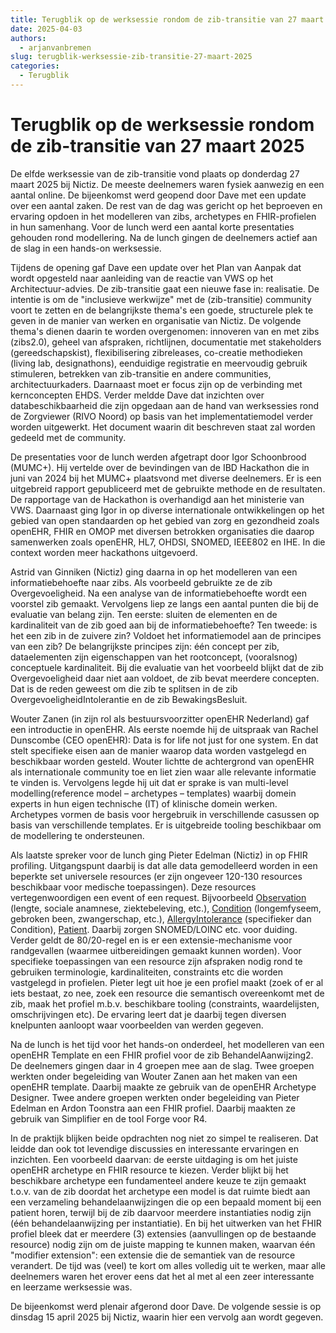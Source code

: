 ```yaml
---
title: Terugblik op de werksessie rondom de zib-transitie van 27 maart 2025
date: 2025-04-03
authors:
  - arjanvanbremen
slug: terugblik-werksessie-zib-transitie-27-maart-2025
categories:
  - Terugblik
---
```


# Terugblik op de werksessie rondom de zib-transitie van 27 maart 2025

De elfde werksessie van de zib-transitie vond plaats op donderdag 27 maart 2025 bij Nictiz. De meeste deelnemers waren
fysiek aanwezig en een aantal online. De bijeenkomst werd geopend door Dave met een update over een aantal zaken. De
rest van de dag was gericht op het beproeven en ervaring opdoen in het modelleren van zibs, archetypes en FHIR-profielen
in hun samenhang. Voor de lunch werd een aantal korte presentaties gehouden rond modellering. Na de lunch gingen de
deelnemers actief aan de slag in een hands-on werksessie.

<!-- more -->

Tijdens de opening gaf Dave een update over het Plan van Aanpak dat wordt opgesteld naar aanleiding van de reactie van
VWS op het Architectuur-advies. De zib-transitie gaat een nieuwe fase in: realisatie. De intentie is om de "inclusieve
werkwijze" met de (zib-transitie) community voort te zetten en de belangrijkste thema's een goede, structurele plek te
geven in de manier van werken en organisatie van Nictiz. De volgende thema's dienen daarin te worden overgenomen:
innoveren van en met zibs (zibs2.0), geheel van afspraken, richtlijnen, documentatie met stakeholders
(gereedschapskist), flexibilisering zibreleases, co-creatie methodieken (living lab, designathons), eenduidige
registratie en meervoudig gebruik stimuleren, betrekken van zib-transitie en andere communities, architectuurkaders.
Daarnaast moet er focus zijn op de verbinding met kernconcepten EHDS. Verder meldde Dave dat inzichten over
databeschikbaarheid die zijn opgedaan aan de hand van werksessies rond de Zorgviewer (RIVO Noord) op basis van het
implementatiemodel verder worden uitgewerkt. Het document waarin dit beschreven staat zal worden gedeeld met de
community.

De presentaties voor de lunch werden afgetrapt door Igor Schoonbrood (MUMC+). Hij vertelde over de bevindingen van de
IBD Hackathon die in juni van 2024 bij het MUMC+ plaatsvond met diverse deelnemers. Er is een uitgebreid rapport
gepubliceerd met de gebruikte methode en de resultaten. De rapportage van de Hackathon is overhandigd aan het ministerie
van VWS. Daarnaast ging Igor in op diverse internationale ontwikkelingen op het gebied van open standaarden op het
gebied van zorg en gezondheid zoals openEHR, FHIR en OMOP met diversen betrokken organisaties die daarop samenwerken
zoals openEHR, HL7, OHDSI, SNOMED, IEEE802 en IHE. In die context worden meer hackathons uitgevoerd. 

Astrid van Ginniken (Nictiz) ging daarna in op het modelleren van een informatiebehoefte naar zibs. Als voorbeeld
gebruikte ze de zib Overgevoeligheid. Na een analyse van de informatiebehoefte wordt een voorstel zib gemaakt.
Vervolgens liep ze langs een aantal punten die bij de evaluatie van belang zijn. Ten eerste: sluiten de elementen en de
kardinaliteit van de zib goed aan bij de informatiebehoefte? Ten tweede: is het een zib in de zuivere zin? Voldoet het
informatiemodel aan de principes van een zib? De belangrijkste principes zijn: één concept per zib, dataelementen zijn
eigenschappen van het rootconcept, (vooralsnog) conceptuele kardinaliteit. Bij die evaluatie van het voorbeeld blijkt
dat de zib Overgevoeligheid daar niet aan voldoet, de zib bevat meerdere concepten. Dat is de reden geweest om die zib
te splitsen in de zib OvergevoeligheidIntolerantie en de zib BewakingsBesluit.

Wouter Zanen (in zijn rol als bestuursvoorzitter openEHR Nederland) gaf een introductie in openEHR. Als eerste noemde
hij de uitspraak van Rachel Dunscombe (CEO openEHR): Data is for life not just for one system. En dat stelt specifieke
eisen aan de manier waarop data worden vastgelegd en beschikbaar worden gesteld. Wouter lichtte de achtergrond van
openEHR als internationale community toe en liet zien waar alle relevante informatie te vinden is. Vervolgens legde hij
uit dat er sprake is van multi-level modelling(reference model – archetypes – templates) waarbij domein experts in hun
eigen technische (IT) of klinische domein werken. Archetypes vormen de basis voor hergebruik in verschillende casussen
op basis van verschillende templates. Er is uitgebreide tooling beschikbaar om de modellering te ondersteunen.

Als laatste spreker voor de lunch ging Pieter Edelman (Nictiz) in op FHIR profiling. Uitgangspunt daarbij is dat alle
data gemodelleerd worden in een beperkte set universele resources (er zijn ongeveer 120-130 resources beschikbaar voor
medische toepassingen). Deze resources vertegenwoordigen een event of een request. Bijvoorbeeld [Observation](
https://www.hl7.org/fhir/R4/observation.html) (lengte, sociale anamnese, ziektebeleving, etc.), [Condition](
https://www.hl7.org/fhir/R4/condition.html) (longemfyseem, gebroken been, zwangerschap, etc.), [AllergyIntolerance](
https://www.hl7.org/fhir/R4/allergyintolerance.html) (specifieker dan Condition), [Patient](
https://www.hl7.org/fhir/R4/patient.html). Daarbij zorgen SNOMED/LOINC etc. voor duiding. Verder geldt de 80/20-regel en
is er een extensie-mechanisme voor randgevallen (waarmee uitbereidingen gemaakt kunnen worden). Voor specifieke
toepassingen van een resource zijn afspraken nodig rond te gebruiken terminologie, kardinaliteiten, constraints etc die
worden vastgelegd in profielen. Pieter legt uit hoe je een profiel maakt (zoek of er al iets bestaat, zo nee, zoek een
resource die semantisch overeenkomt met de zib, maak het profiel m.b.v. beschikbare tooling (constraints, waardelijsten,
omschrijvingen etc). De ervaring leert dat je daarbij tegen diversen knelpunten aanloopt waar voorbeelden van werden
gegeven.

Na de lunch is het tijd voor het hands-on onderdeel, het modelleren van een openEHR Template en een FHIR profiel voor de
zib BehandelAanwijzing2. De deelnemers gingen daar in 4 groepen mee aan de slag. Twee groepen werkten onder begeleiding
van Wouter Zanen aan het maken van een openEHR template. Daarbij maakte ze gebruik van de openEHR Archetype Designer.
Twee andere groepen werkten onder begeleiding van Pieter Edelman en Ardon Toonstra aan een FHIR profiel. Daarbij maakten
ze gebruik van Simplifier en de tool Forge voor R4.

In de praktijk blijken beide opdrachten nog niet zo simpel te realiseren. Dat leidde dan ook tot levendige discussies en
interessante ervaringen en inzichten. Een voorbeeld daarvan: de eerste uitdaging is om het juiste openEHR archetype en
FHIR resource te kiezen. Verder blijkt bij het beschikbare archetype een fundamenteel andere keuze te zijn gemaakt
t.o.v. van de zib doordat het archetype een model is dat ruimte biedt aan een verzameling behandelaanwijzingen die op
een bepaald moment bij een patient horen, terwijl bij de zib daarvoor meerdere instantiaties nodig zijn (één
behandelaanwijzing per instantiatie). En bij het uitwerken van het FHIR profiel bleek dat er meerdere (3) extensies
(aanvullingen op de bestaande resource) nodig zijn om de juiste mapping te kunnen maken, waarvan één "modifier
extension": een extensie die de semantiek van de resource verandert. De tijd was (veel) te kort om alles volledig uit te
werken, maar alle deelnemers waren het erover eens dat het al met al een zeer interessante en leerzame werksessie was.

De bijeenkomst werd plenair afgerond door Dave. De volgende sessie is op dinsdag 15 april 2025 bij Nictiz, waarin hier
een vervolg aan wordt gegeven.